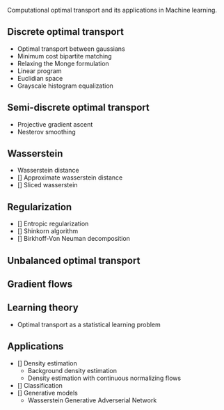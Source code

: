 Computational optimal transport and its applications in Machine learning.

## Discrete optimal transport

- Optimal transport between gaussians
- Minimum cost bipartite matching
- Relaxing the Monge formulation
- Linear program
- Euclidian space
- Grayscale histogram equalization

## Semi-discrete optimal transport
- Projective gradient ascent
- Nesterov smoothing

## Wasserstein
- Wasserstein distance
- [] Approximate wasserstein distance
- [] Sliced wasserstein

## Regularization
- [] Entropic regularization
- [] Shinkorn algorithm
- [] Birkhoff-Von Neuman decomposition

## Unbalanced optimal transport

## Gradient flows

## Learning theory
- Optimal transport as a statistical learning problem

## Applications

- [] Density estimation
	- Background density estimation
	- Density estimation with continuous normalizing flows
- [] Classification
- [] Generative models
	- Wasserstein Generative Adverserial Network

